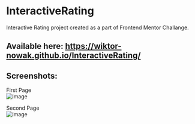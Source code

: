# InteractiveRating

Interactive Rating project created as a part of Frontend Mentor Challange. 

## Available here: https://wiktor-nowak.github.io/InteractiveRating/

## Screenshots:

First Page <br>
![image](https://user-images.githubusercontent.com/61024148/227474111-f2a8473a-8af9-47c5-9f1e-3af5bca4d5fb.png)

Second Page <br>
![image](https://user-images.githubusercontent.com/61024148/227474372-fdf296fa-4a65-4a77-b466-3dd3a1d7c114.png)
